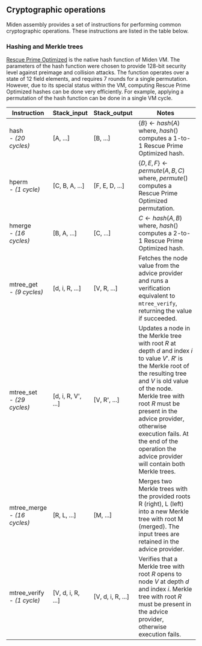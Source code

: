 ## Cryptographic operations
Miden assembly provides a set of instructions for performing common cryptographic operations. These instructions are listed in the table below.

### Hashing and Merkle trees
[Rescue Prime Optimized](https://eprint.iacr.org/2022/1577) is the native hash function of Miden VM. The parameters of the hash function were chosen to provide 128-bit security level against preimage and collision attacks. The function operates over a state of 12 field elements, and requires 7 rounds for a single permutation. However, due to its special status within the VM, computing Rescue Prime Optimized hashes can be done very efficiently. For example, applying a permutation of the hash function can be done in a single VM cycle.

| Instruction    | Stack_input     | Stack_output   | Notes                                      |
| -------------- | --------------- | -------------- | ------------------------------------------ |
| hash <br> - *(20 cycles)*  | [A, ...] | [B, ...] | $\{B\} \leftarrow hash(A)$ <BR> where, $hash()$ computes a 1-to-1 Rescue Prime Optimized hash. |
| hperm  <br> - *(1 cycle)*      | [C, B, A, ...]  | [F, E, D, ...] | $\{D, E, F\} \leftarrow permute(A, B, C)$ <br> where, $permute()$ computes a Rescue Prime Optimized permutation. |
| hmerge  <br> - *(16 cycles)*        | [B, A, ...]     | [C, ...]       | $C \leftarrow hash(A,B)$ <br> where, $hash()$ computes a 2-to-1 Rescue Prime Optimized hash. |
| mtree_get  <br> - *(9 cycles)*     | [d, i, R, ...]  | [V, R, ...] |  Fetches the node value from the advice provider and runs a verification equivalent to `mtree_verify`, returning the value if succeeded. |
| mtree_set <br> - *(29 cycles)*      | [d, i, R, V', ...] | [V, R', ...] | Updates a node in the Merkle tree with root $R$ at depth $d$ and index $i$ to value $V'$. $R'$ is the Merkle root of the resulting tree and $V$ is old value of the node. Merkle tree with root $R$ must be present in the advice provider, otherwise execution fails. At the end of the operation the advice provider will contain both Merkle trees. |
| mtree_merge <br> - *(16 cycles)*      | [R, L, ...] | [M, ...] | Merges two Merkle trees with the provided roots R (right), L (left) into a new Merkle tree with root M (merged). The input trees are retained in the advice provider. |
| mtree_verify  <br> - *(1 cycle)*     | [V, d, i, R, ...]  | [V, d, i, R, ...] |  Verifies that a Merkle tree with root $R$ opens to node $V$ at depth $d$ and index $i$. Merkle tree with root $R$ must be present in the advice provider, otherwise execution fails. |
